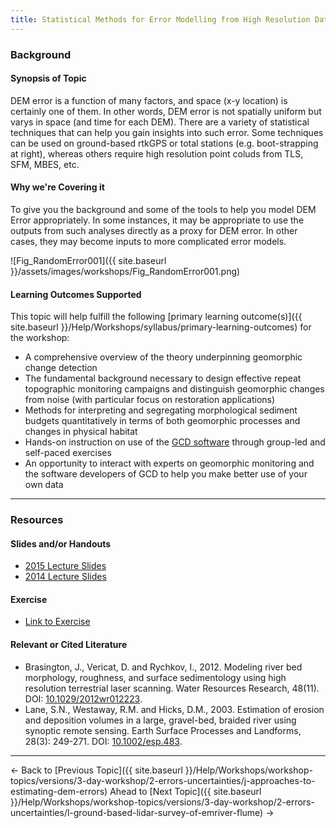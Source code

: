 ```yaml
---
title: Statistical Methods for Error Modelling from High Resolution Data
---
```


### Background

#### Synopsis of Topic

DEM error is a function of many factors, and space (x-y location) is certainly one of them. In other words, DEM error is not spatially uniform but varys in space (and time for each DEM). There are a variety of statistical techniques that can help you gain insights into such error. Some techniques can be used on ground-based rtkGPS or total stations (e.g. boot-strapping at right), whereas others require high resolution point coluds from TLS, SFM, MBES, etc.  

#### Why we're Covering it

To give you the background and some of the tools to help you model DEM Error appropriately. In some instances, it may be appropriate to use the outputs from such analyses directly as a proxy for DEM error. In other cases, they may become inputs to more complicated error models. 

![Fig_RandomError001]({{ site.baseurl }}/assets/images/workshops/Fig_RandomError001.png)

#### Learning Outcomes Supported

This topic will help fulfill the following [primary learning outcome(s)]({{ site.baseurl }}/Help/Workshops/syllabus/primary-learning-outcomes) for the workshop:

- A comprehensive overview of the theory underpinning geomorphic change detection
- The fundamental background necessary to design effective repeat topographic monitoring campaigns and distinguish geomorphic changes from noise (with particular focus on restoration applications)
- Methods for interpreting and segregating morphological sediment budgets quantitatively in terms of both geomorphic processes and changes in physical habitat
- Hands-on instruction on use of the [GCD software](http://www.joewheaton.org/Home/research/software/GCD) through group-led and self-paced exercises
- An opportunity to interact with experts on geomorphic monitoring and the software developers of GCD to help you make better use of your own data

------

### Resources

#### Slides and/or Handouts

- [2015 Lecture Slides](http://etalweb.joewheaton.org/etal_workshops/GCD/2015_USU/K_SpatiallyVariableDEMError.pdf)
- [2014 Lecture Slides](http://etal.usu.edu/GCD/Workshop/2014/Lectures/N_SpatiallyVariableDEMError2.pdf)

#### Exercise

- [Link to Exercise](http://gcd6help.joewheaton.org/tutorials--how-to/workshop-tutorials/k-statistical-methods-of-estimating-error)

#### Relevant or Cited Literature

- Brasington, J., Vericat, D. and Rychkov, I., 2012. Modeling river bed morphology, roughness, and surface sedimentology using high resolution terrestrial laser scanning. Water Resources Research, 48(11). DOI: [10.1029/2012wr012223](http://dx.doi.org/10.0.4.5/2012wr012223).
- Lane, S.N., Westaway, R.M. and Hicks, D.M., 2003. Estimation of erosion and deposition volumes in a large, gravel-bed, braided river using synoptic remote sensing. Earth Surface Processes and Landforms, 28(3): 249-271. DOI: [10.1002/esp.483](http://dx.doi.org/10.0.3.234/esp.483).

------

← Back to [Previous Topic]({{ site.baseurl }}/Help/Workshops/workshop-topics/versions/3-day-workshop/2-errors-uncertainties/j-approaches-to-estimating-dem-errors)                Ahead to [Next Topic]({{ site.baseurl }}/Help/Workshops/workshop-topics/versions/3-day-workshop/2-errors-uncertainties/l-ground-based-lidar-survey-of-emriver-flume)  →